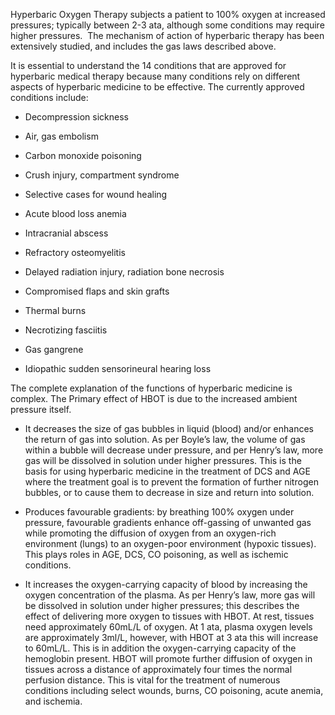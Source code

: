 Hyperbaric Oxygen Therapy subjects a patient to 100% oxygen at increased pressures; typically between 2-3 ata, although some conditions may require higher pressures.  The mechanism of action of hyperbaric therapy has been extensively studied, and includes the gas laws described above.

It is essential to understand the 14 conditions that are approved for hyperbaric medical therapy because many conditions rely on different aspects of hyperbaric medicine to be effective. The currently approved conditions include:

- Decompression sickness

- Air, gas embolism

- Carbon monoxide poisoning

- Crush injury, compartment syndrome

- Selective cases for wound healing

- Acute blood loss anemia

- Intracranial abscess

- Refractory osteomyelitis

- Delayed radiation injury, radiation bone necrosis

- Compromised flaps and skin grafts

- Thermal burns

- Necrotizing fasciitis

- Gas gangrene

- Idiopathic sudden sensorineural hearing loss

The complete explanation of the functions of hyperbaric medicine is complex. The Primary effect of HBOT is due to the increased ambient pressure itself.

- It decreases the size of gas bubbles in liquid (blood) and/or enhances the return of gas into solution. As per Boyle’s law, the volume of gas within a bubble will decrease under pressure, and per Henry’s law, more gas will be dissolved in solution under higher pressures. This is the basis for using hyperbaric medicine in the treatment of DCS and AGE where the treatment goal is to prevent the formation of further nitrogen bubbles, or to cause them to decrease in size and return into solution.

- Produces favourable gradients: by breathing 100% oxygen under pressure, favourable gradients enhance off-gassing of unwanted gas while promoting the diffusion of oxygen from an oxygen-rich environment (lungs) to an oxygen-poor environment (hypoxic tissues). This plays roles in AGE, DCS, CO poisoning, as well as ischemic conditions.

- It increases the oxygen-carrying capacity of blood by increasing the oxygen concentration of the plasma. As per Henry’s law, more gas will be dissolved in solution under higher pressures; this describes the effect of delivering more oxygen to tissues with HBOT. At rest, tissues need approximately 60mL/L of oxygen. At 1 ata, plasma oxygen levels are approximately 3ml/L, however, with HBOT at 3 ata this will increase to 60mL/L. This is in addition the oxygen-carrying capacity of the hemoglobin present. HBOT will promote further diffusion of oxygen in tissues across a distance of approximately four times the normal perfusion distance. This is vital for the treatment of numerous conditions including select wounds, burns, CO poisoning, acute anemia, and ischemia.